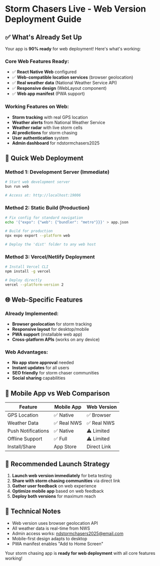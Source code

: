 # Storm Chasers Live - Web Version Deployment Guide

## ✅ What's Already Set Up

Your app is **90% ready** for web deployment! Here's what's working:

### Core Web Features Ready:
- ✅ **React Native Web** configured
- ✅ **Web-compatible location services** (browser geolocation)
- ✅ **Real weather data** (National Weather Service API)
- ✅ **Responsive design** (WebLayout component)
- ✅ **Web app manifest** (PWA support)

### Working Features on Web:
- **Storm tracking** with real GPS location
- **Weather alerts** from National Weather Service
- **Weather radar** with live storm cells
- **AI predictions** for storm chasing
- **User authentication** system
- **Admin dashboard** for ndstormchasers2025

## 🚀 Quick Web Deployment

### Method 1: Development Server (Immediate)
```bash
# Start web development server
bun run web

# Access at: http://localhost:19006
```

### Method 2: Static Build (Production)
```bash
# Fix config for standard navigation
echo '{"expo": {"web": {"bundler": "metro"}}}' > app.json

# Build for production
npx expo export --platform web

# Deploy the 'dist' folder to any web host
```

### Method 3: Vercel/Netlify Deployment
```bash
# Install Vercel CLI
npm install -g vercel

# Deploy directly
vercel --platform-version 2
```

## 🌐 Web-Specific Features

### Already Implemented:
- **Browser geolocation** for storm tracking
- **Responsive layout** for desktop/mobile
- **PWA support** (installable web app)
- **Cross-platform APIs** (works on any device)

### Web Advantages:
- **No app store approval** needed
- **Instant updates** for all users
- **SEO friendly** for storm chaser communities
- **Social sharing** capabilities

## 📱 Mobile App vs Web Comparison

| Feature | Mobile App | Web Version |
|---------|------------|-------------|
| GPS Location | ✅ Native | ✅ Browser |
| Weather Data | ✅ Real NWS | ✅ Real NWS |
| Push Notifications | ✅ Native | ⚠️ Limited |
| Offline Support | ✅ Full | ⚠️ Limited |
| Install/Share | App Store | Direct Link |

## 🎯 Recommended Launch Strategy

1. **Launch web version immediately** for beta testing
2. **Share with storm chasing communities** via direct link
3. **Gather user feedback** on web experience
4. **Optimize mobile app** based on web feedback
5. **Deploy both versions** for maximum reach

## 🔧 Technical Notes

- Web version uses browser geolocation API
- All weather data is real-time from NWS
- Admin access works: ndstormchasers2025@email.com
- Mobile-first design adapts to desktop
- PWA manifest enables "Add to Home Screen"

Your storm chasing app is **ready for web deployment** with all core features working!